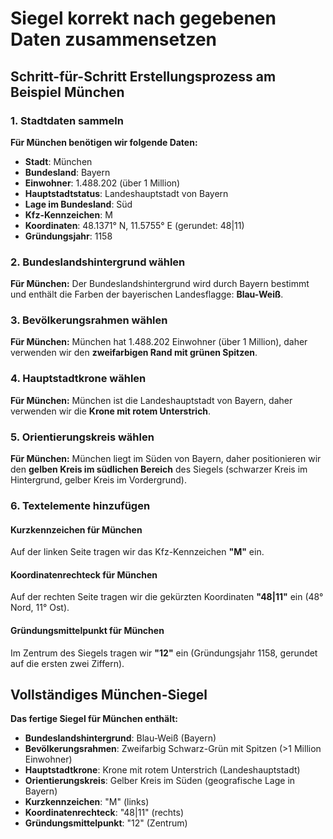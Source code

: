 # Siegel korrekt nach gegebenen Daten zusammensetzen

## Schritt-für-Schritt Erstellungsprozess am Beispiel München

### 1. Stadtdaten sammeln
**Für München benötigen wir folgende Daten:**

- **Stadt**: München
- **Bundesland**: Bayern
- **Einwohner**: 1.488.202 (über 1 Million)
- **Hauptstadtstatus**: Landeshauptstadt von Bayern
- **Lage im Bundesland**: Süd
- **Kfz-Kennzeichen**: M
- **Koordinaten**: 48.1371° N, 11.5755° E (gerundet: 48|11)
- **Gründungsjahr**: 1158

### 2. Bundeslandshintergrund wählen
**Für München:**
Der Bundeslandshintergrund wird durch Bayern bestimmt und enthält die Farben der bayerischen Landesflagge: **Blau-Weiß**.

### 3. Bevölkerungsrahmen wählen
**Für München:**
München hat 1.488.202 Einwohner (über 1 Million), daher verwenden wir den **zweifarbigen Rand mit grünen Spitzen**.

### 4. Hauptstadtkrone wählen
**Für München:**
München ist die Landeshauptstadt von Bayern, daher verwenden wir die **Krone mit rotem Unterstrich**.

### 5. Orientierungskreis wählen
**Für München:**
München liegt im Süden von Bayern, daher positionieren wir den **gelben Kreis im südlichen Bereich** des Siegels (schwarzer Kreis im Hintergrund, gelber Kreis im Vordergrund).

### 6. Textelemente hinzufügen

#### Kurzkennzeichen für München
Auf der linken Seite tragen wir das Kfz-Kennzeichen **"M"** ein.

#### Koordinatenrechteck für München
Auf der rechten Seite tragen wir die gekürzten Koordinaten **"48|11"** ein (48° Nord, 11° Ost).

#### Gründungsmittelpunkt für München
Im Zentrum des Siegels tragen wir **"12"** ein (Gründungsjahr 1158, gerundet auf die ersten zwei Ziffern).

## Vollständiges München-Siegel
**Das fertige Siegel für München enthält:**
- **Bundeslandshintergrund**: Blau-Weiß (Bayern)
- **Bevölkerungsrahmen**: Zweifarbig Schwarz-Grün mit Spitzen (>1 Million Einwohner)
- **Hauptstadtkrone**: Krone mit rotem Unterstrich (Landeshauptstadt)
- **Orientierungskreis**: Gelber Kreis im Süden (geografische Lage in Bayern)
- **Kurzkennzeichen**: "M" (links)
- **Koordinatenrechteck**: "48|11" (rechts)
- **Gründungsmittelpunkt**: "12" (Zentrum)
